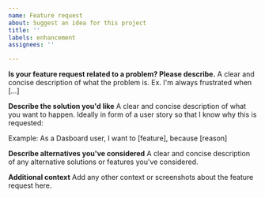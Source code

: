 ```yaml
---
name: Feature request
about: Suggest an idea for this project
title: ''
labels: enhancement
assignees: ''

---
```


**Is your feature request related to a problem? Please describe.**
A clear and concise description of what the problem is. Ex. I'm always frustrated when [...]

**Describe the solution you'd like**
A clear and concise description of what you want to happen. Ideally in form of a user story so that I know why this is requested:

Example: As a Dasboard user, I want to [feature], because [reason]

**Describe alternatives you've considered**
A clear and concise description of any alternative solutions or features you've considered.

**Additional context**
Add any other context or screenshots about the feature request here.
